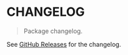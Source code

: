 # CHANGELOG

> Package changelog.

See [GitHub Releases](https://github.com/stdlib-js/array-base-quaternary5d/releases) for the changelog.